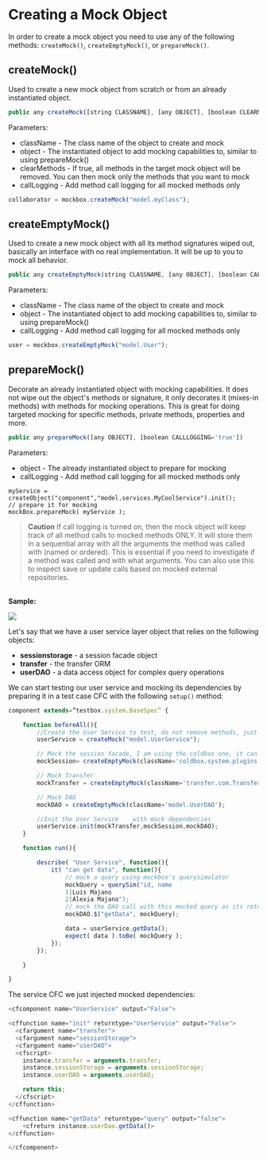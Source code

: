 # Creating a Mock Object

In order to create a mock object you need to use any of the following methods: `createMock()`, `createEmptyMock()`, or `prepareMock()`.

## createMock()

Used to create a new mock object from scratch or from an already instantiated object.

```javascript
public any createMock([string CLASSNAME], [any OBJECT], [boolean CLEARMETHODS='false'], [boolean CALLLOGGING='true'])
```

Parameters:

* className - The class name of the object to create and mock
* object - The instantiated object to add mocking capabilities to, similar to using prepareMock()
* clearMethods - If true, all methods in the target mock object will be removed. You can then mock only the methods that you want to mock
* callLogging - Add method call logging for all mocked methods only

```javascript
collaborator = mockbox.createMock("model.myClass");
```

## createEmptyMock()

Used to create a new mock object with all its method signatures wiped out, basically an interface with no real implementation. It will be up to you to mock all behavior.

```javascript
public any createEmptyMock(string CLASSNAME, [any OBJECT], [boolean CALLLOGGING='true'])
```

Parameters:

* className - The class name of the object to create and mock
* object - The instantiated object to add mocking capabilities to, similar to using prepareMock()
* callLogging - Add method call logging for all mocked methods only

```javascript
user = mockbox.createEmptyMock("model.User");
```

## prepareMock()

Decorate an already instantiated object with mocking capabilities. It does not wipe out the object's methods or signature, it only decorates it (mixes-in methods) with methods for mocking operations. This is great for doing targeted mocking for specific methods, private methods, properties and more.

```javascript
public any prepareMock([any OBJECT], [boolean CALLLOGGING='true'])
```

Parameters:

* object - The already instantiated object to prepare for mocking
* callLogging - Add method call logging for all mocked methods only

```
myService = createObject("component","model.services.MyCoolService").init();
// prepare it for mocking
mockBox.prepareMock( myService );
```

> **Caution** If call logging is turned on, then the mock object will keep track of all method calls to mocked methods ONLY. It will store them in a sequential array with all the arguments the method was called with (named or ordered). This is essential if you need to investigate if a method was called and with what arguments. You can also use this to inspect save or update calls based on mocked external repositories.

\
&#x20;**Sample:**

![](../../.gitbook/assets/mockbox\_UserServiceSample.png)

Let's say that we have a user service layer object that relies on the following objects:

* **sessionstorage** - a session facade object
* **transfer** - the transfer ORM
* **userDAO** - a data access object for complex query operations

We can start testing our user service and mocking its dependencies by preparing it in a test case CFC with the following `setup()` method:

```javascript
component extends=”testbox.system.BaseSpec” {

    function beforeAll(){
        //Create the User Service to test, do not remove methods, just prepare for mocking.
        userService = createMock("model.UserService");

        // Mock the session facade, I am using the coldbox one, it can be any facade though
        mockSession= createEmptyMock(className='coldbox.system.plugins.SessionStorage');

        // Mock Transfer
        mockTransfer = createEmptyMock(className='transfer.com.Transfer');

        // Mock DAO
        mockDAO = createEmptyMock(className='model.UserDAO');

        //Init the User Service    with mock dependencies
        userService.init(mockTransfer,mockSession,mockDAO);
    }

    function run(){

        describe( "User Service", function(){
            it( "can get data", function(){
                // mock a query using mockbox's querysimulator
                mockQuery = querySim("id, name
                1|Luis Majano
                2|Alexia Majano");
                // mock the DAO call with this mocked query as its return
                mockDAO.$("getData", mockQuery);

                data = userService.getData();
                expect( data ).toBe( mockQuery );
            });
        });

    }

}
```

The service CFC we just injected mocked dependencies:

```javascript
<cfcomponent name="UserService" output="False">

<cffunction name="init" returntype="UserService" output="False">
  <cfargument name="transfer">
  <cfargument name="sessionStorage">
  <cfargument name="userDAO">
  <cfscript>
    instance.transfer = arguments.transfer;
    instance.sessionStorage = arguments.sessionStorage;
    instance.userDAO = arguments.userDAO;

    return this;
  </cfscript>
</cffunction>

<cffunction name="getData" returntype="query" output="false">
    <cfreturn instance.userDao.getData()>
</cffunction>

</cfcomponent>
```
